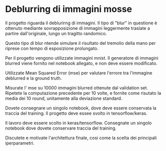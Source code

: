 # Deblurring di immagini mosse

Il progetto riguarda il deblurirng di immagini. Il tipo di "blur" in questione è ottenuto mediante sovrapposizione di immagini leggermente traslate a partire dall'originale, lungo un tragitto randomico.

Questo tipo di blur ntende simulare il risultato del tremolio della mano per riprese con tempo di esposizione prolungato.

Per il progetto vengono utilizzate immagini mnist. Il generatore di immagini blurred viene fornito nel notebook allegato, e non deve essere modificato.

Utilizzate Mean Squared Error (mse) per valutare l'errore tra l'immagine deblurred e la ground truth.

Misurate l' mse su 10000 immagini blurred ottenute dal validation set. Ripetete la computazione precedente per 10 volte, e fornite come risutato la media dei 10 round, unitamente alla deviazione standard.

Dovete consegnare un singolo notebook, dove deve essere conservata la traccia del training. Il progetto deve essee svolto in tensorflow/keras.

Il lavoro deve essere scolto in keras/tensorflow. Consegnate un singolo notebook dove dovete conservare traccia del training.

Discutete e motivate l'architettura finale, cosi come la scelta dei principali iperparametri.

